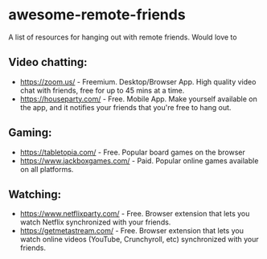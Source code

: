 # awesome-remote-friends
A list of resources for hanging out with remote friends. Would love to 

## Video chatting:
* https://zoom.us/ - Freemium. Desktop/Browser App. High quality video chat with friends, free for up to 45 mins at a time.
* https://houseparty.com/ - Free. Mobile App. Make yourself available on the app, and it notifies your friends that you're free to hang out.

## Gaming:

* https://tabletopia.com/ - Free. Popular board games on the browser
* https://www.jackboxgames.com/ - Paid. Popular online games available on all platforms.

## Watching:
* https://www.netflixparty.com/ - Free. Browser extension that lets you watch Netflix synchronized with your friends.
* https://getmetastream.com/ - Free. Browser extension that lets you watch online videos (YouTube, Crunchyroll, etc) synchronized with your friends.

